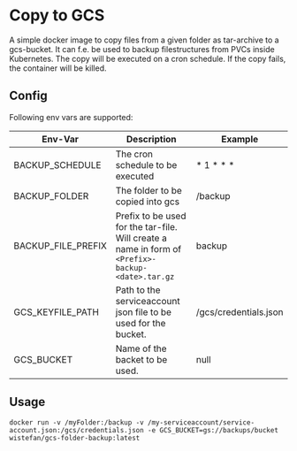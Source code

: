 # Copy to GCS

A simple docker image to copy files from a given folder as tar-archive to a gcs-bucket. It can f.e. be used to backup filestructures from PVCs inside
Kubernetes. The copy will be executed on a cron schedule. If the copy fails, the container will be killed.

## Config

Following env vars are supported:

|  Env-Var | Description | Example |
| ----------------- | ----------------------------------------------- | ------------------------ |
| BACKUP_SCHEDULE      | The cron schedule to be executed   |  * 1 * * *  |                            
| BACKUP_FOLDER        | The folder to be copied into gcs   |  /backup  |                            
| BACKUP_FILE_PREFIX | Prefix to be used for the tar-file. Will create a name in form of ```<Prefix>-backup-<date>.tar.gz```     |  backup   |
| GCS_KEYFILE_PATH | Path to the serviceaccount json file to be used for the bucket. | /gcs/credentials.json |
| GCS_BUCKET | Name of the backet to be used. | null |

## Usage

```docker run -v /myFolder:/backup -v /my-serviceaccount/service-account.json:/gcs/credentials.json -e GCS_BUCKET=gs://backups/bucket  wistefan/gcs-folder-backup:latest```

